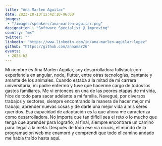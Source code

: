 ```yaml
---
title: "Ana Marlen Aguilar"
date: 2023-10-13T12:42:10-06:00
images: 
 - "/images/speakers/ana-marlen-aguilar.png"
designation : "Software Specialist @ Improving"
country: "mx"
twitter: ""
linkedin: "https://www.linkedin.com/in/ana-marlen-aguilar-lopez"
github: "https://github.com/annamar26"
events: 
 - 2023-h2
---
```


Mi nombre es Ana Marlen Aguilar, soy desarrolladora fullstack con experiencia en angular, node, flutter, entre otras tecnologías, cantante y amante de los animales. Cuando estaba a la mitad de mi carrera universitaria, mi padre enfermó y tuve que hacerme cargo de todos los gastos familiares. Me vi entonces en una de las peores etapas de mi vida, hice de todo para sacar adelante a mi familia. Navegué, por diversos trabajos y sectores, siempre encontrando la manera de hacer mejor mi trabajo, aprender nuevas cosas y de darle una mejor vida a mis seres queridos. Esa capacidad de adaptación es la que ahora me caracteriza como desarrolladora. No importa que tan difícil sea el reto o lo mucho que tenga que aprender para lograrlo, al final, siempre encontraré un camino para llegar a la meta. Después de todo ese vía crucis, el mundo de la programación web me enamoró y comprendí que todo el camino andado me había traído hasta aquí.
